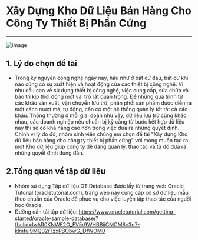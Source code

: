 # Xây Dựng Kho Dữ Liệu Bán Hàng Cho Công Ty Thiết Bị Phần Cứng
--------------------------------------
![image](https://gurussolutions.com/sites/default/files/finder/data-warehouse-img.jpg)
## 1. Lý do chọn đề tài
- Trong kỷ nguyên công nghệ ngày nay, hầu như ở bất cứ đâu, bất cứ khi nào cũng có sự xuất hiện và hoạt động của các thiết bị công nghệ. Vì nhu cầu cao về sử dụng thiết bị công nghệ, việc cung cấp, sửa chữa và bảo trì kịp thời đóng một vai trò rất quan trọng. Để những quá trình từ các khâu sản xuất, vận chuyển lưu trữ, phân phối sản phẩm được diễn ra một cách mượt mà, tự động, cần có một hệ thống quản lý tốt tất cả các khâu. Thông thường ở mỗi giai đoạn như vậy, dữ liệu lưu trữ cũng khác nhau, các doanh nghiệp nếu chuẩn bị kỹ càng từ bước kết hợp dữ liệu này thì sẽ có khả năng cao hơn trong việc đưa ra những quyết định. Chính vì lý do đó, nhóm sinh viên chúng em chọn đề tài "Xây dựng Kho dữ liệu bán hàng cho công ty thiết bị phần cứng" với mong muốn tạo ra một Kho dữ liệu giúp công ty dễ dàng quản lý, thao tác và từ đó đưa ra những quyết định đúng đắn.

## 2.Tổng quan về tập dữ liệu
- ̵Nhóm sử dụng Tập dữ liệu OT Database được lấy từ trang web Oracle Tutorial (oracletutorial.com), trang web này cung cấp cơ sở dữ liệu mẫu theo chuẩn của Oracle để phục vụ cho việc luyện tập thao tác của người học Oracle. 
- ̵Đường dẫn tải tập dữ liệu: https://www.oracletutorial.com/getting-started/oracle-sample-database/?fbclid=IwAR0KNWE2O_FV5r9WHBBiiGMCM8c3n7-klmfuj9MQ02rTzxPBObwG_DfWOM0
